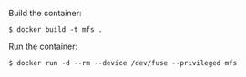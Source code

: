 Build the container:
```
$ docker build -t mfs .
```

Run the container:
```
$ docker run -d --rm --device /dev/fuse --privileged mfs
```